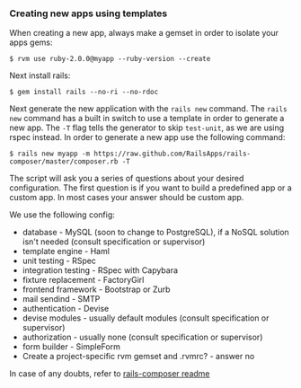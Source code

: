 ### Creating new apps using templates

When creating a new app, always make a gemset in order to isolate your apps gems:

    $ rvm use ruby-2.0.0@myapp --ruby-version --create
    
Next install rails:

    $ gem install rails --no-ri --no-rdoc
    
Next generate the new application with the `rails new` command. The `rails new` command has a built in switch to use a template in order to generate a new app. The `-T` flag tells the generator to skip `test-unit`, as we are using rspec instead. In order to generate a new app use the following command:

    $ rails new myapp -m https://raw.github.com/RailsApps/rails-composer/master/composer.rb -T

The script will ask you a series of questions about your desired configuration. The first question is if you want to build a predefined app or a custom app. In most cases your answer should be custom app.

We use the following config:

 - database - MySQL (soon to change to PostgreSQL), if a NoSQL solution isn't needed (consult specification or supervisor)
 - template engine - Haml
 - unit testing - RSpec
 - integration testing - RSpec with Capybara
 - fixture replacement - FactoryGirl
 - frontend framework - Bootstrap or Zurb
 - mail sendind - SMTP
 - authentication - Devise
 - devise modules - usually default modules (consult specification or supervisor)
 - authorization - usually none (consult specification or supervisor)
 - form builder - SimpleForm
 - Create a project-specific rvm gemset and .rvmrc? - answer no

 
In case of any doubts, refer to [rails-composer readme][1]


  [1]: https://github.com/RailsApps/rails-composer/